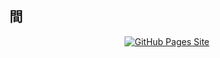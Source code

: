 ## 間

<div align="center">
  
  [![GitHub Pages Site](https://img.shields.io/badge/My%20Site-GitHub%20Pages-blue?style=for-the-badge&logo=github)](https://bcharker-oct.github.io)

</div>